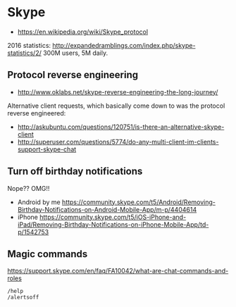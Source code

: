 # Skype

- <https://en.wikipedia.org/wiki/Skype_protocol>

2016 statistics: <http://expandedramblings.com/index.php/skype-statistics/2/> 300M users, 5M daily.

## Protocol reverse engineering

- <http://www.oklabs.net/skype-reverse-engineering-the-long-journey/>

Alternative client requests, which basically come down to was the protocol reverse engineered:

- <http://askubuntu.com/questions/120751/is-there-an-alternative-skype-client>
- <http://superuser.com/questions/5774/do-any-multi-client-im-clients-support-skype-chat>

## Turn off birthday notifications

Nope?? OMG!!

- Android by me <https://community.skype.com/t5/Android/Removing-Birthday-Notifications-on-Android-Mobile-App/m-p/4404614>
- iPhone <https://community.skype.com/t5/iOS-iPhone-and-iPad/Removing-Birthday-Notifications-on-iPhone-Mobile-App/td-p/1542753>

## Magic commands

https://support.skype.com/en/faq/FA10042/what-are-chat-commands-and-roles

    /help
    /alertsoff

